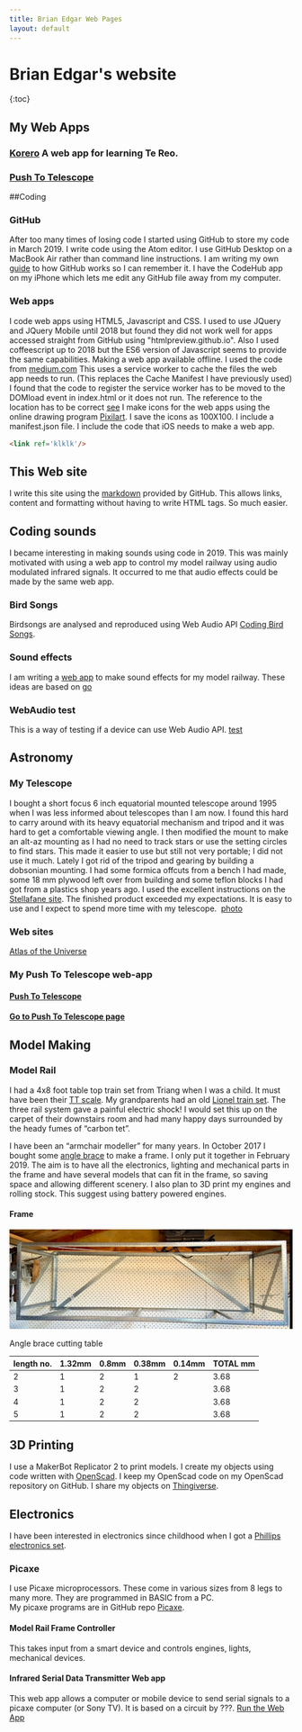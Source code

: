 ```yaml
---
title: Brian Edgar Web Pages
layout: default
---
```

# Brian Edgar's website

{:toc}

## My Web Apps
### [Korero](https://bwedgar.github.io/korero) A web app for learning Te Reo. 
### [Push To Telescope](https://bwedgar.github.io/PushToTelescope)
##Coding
###  GitHub
After too many times of losing code I started using GitHub to store my code in March 2019.  I write code using the Atom editor.  I use GitHub Desktop on a MacBook Air rather than command line instructions. I am writing my own [guide](github.md) to how GitHub works so I can remember it.
I have the CodeHub app on my iPhone which lets me edit any GitHub file away from my computer.
### Web apps
I code web apps using HTML5, Javascript and CSS.  I used to use JQuery and JQuery Mobile until 2018 but found they did not work well for apps accessed straight from GitHub using "htmlpreview.github.io".   Also I used coffeescript up to 2018 but the ES6 version of Javascript seems to provide the same capabilities.
Making a web app available offline.  I used the code from [medium.com](https://medium.com/@onejohi/offline-web-apps-using-local-storage-and-service-workers-5d40467117b9)
This uses a service worker to cache the files the web app needs to run. (This replaces the Cache Manifest I have previously used)
I found that the code to register the service worker has to be moved to the DOMload event in index.html or it does not run. The reference to the location has to be correct [see](https://gist.github.com/kosamari/7c5d1e8449b2fbc97d372675f16b566e)
I make icons for the web apps using the online drawing program [Pixilart](https://www.pixilart.com/draw).  I save the icons as 100X100.
I include a manifest.json file.  I include the code that iOS needs to make a web app.
```html
<link ref='klklk'/>
```
## This Web site
I write this site using the [markdown](https://guides.github.com/features/mastering-markdown/#GitHub-flavored-markdown) provided by GitHub. This allows links, content and formatting without having to write HTML tags. So much easier.

## Coding sounds
I became interesting in making sounds using code in 2019.  This was mainly motivated with using a web app to control my model railway using audio modulated infrared signals.  It occurred to me that audio effects could be made by the same web app.
### Bird Songs
Birdsongs are analysed and reproduced using Web Audio API [Coding Bird Songs](birdsongs.md).
### Sound effects
I am writing a [web app](soundeffects.md) to make sound effects for my model railway.  These ideas are based on [go](https://noisehack.com/generate-noise-web-audio-api)
### WebAudio test
This is a way of testing if a device can use Web Audio API. [test](https://htmlpreview.github.io/?https://github.com/bwedgar/WebAudioTest/blob/master/index.html)

## Astronomy
### My Telescope
I bought a short focus 6 inch equatorial mounted telescope around 1995 when I was less informed about telescopes than I am now. I found this hard to carry around with its heavy equatorial mechanism and tripod and it was hard to get a comfortable viewing angle. I then modified the mount to make an alt-az mounting as I had no need to track stars or use the setting circles to find stars. This made it easier to use but still not very portable; I did not use it much. Lately I got rid of the tripod and gearing by building a dobsonian mounting. I had some formica offcuts from a bench I had made, some 18 mm plywood left over from building and some teflon blocks I had got from a plastics shop years ago. I used the excellent instructions on the [Stellafane site](https://stellafane.org/tm/dob/index.html). The finished product exceeded my expectations. It is easy to use and I expect to spend more time with my telescope.  [photo](img)
### Web sites
[Atlas of the Universe](http://www.atlasoftheuniverse.com/index.html)
### My Push To Telescope web-app
#### [Push To Telescope](https://bwedgar.github.io/PushToTelescope)
#### [Go to Push To Telescope page](pushToTelescope.md)


## Model Making
### Model Rail
I had a 4x8 foot table top train set from Triang when I was a child. It must have been their [TT scale](https://en.m.wikipedia.org/wiki/TT_scale). My grandparents had an old [Lionel train set](https://en.m.wikipedia.org/wiki/Lionel_Corporation). The three rail system gave a painful electric shock! I would set this up on the carpet of their downstairs room and had many happy days surrounded by the heady fumes of “carbon tet”.

I have been an “armchair modeller” for many years. In October 2017 I bought some [angle brace](http://www.miteknz.co.nz/Products/LUMBERLOK-Timber-Connectors/Bracing-Products/Angle-Brace/) to make a frame. I only put it together in February 2019.
The aim is to have all the electronics, lighting and mechanical parts in the frame and have several models that can fit in the frame, so saving space and allowing different scenery.
I also plan to 3D print my engines and rolling stock. This suggest using battery powered engines.
#### Frame
![image](/images/modelRailFrame.png)

Angle brace cutting table

length no.|1.32mm|0.8mm|0.38mm	|0.14mm|TOTAL mm
----------|--------|--------|---------|-------|--------
2|1|2|1|2|3.68
3|1	|2|2||3.68
4|1|2|2||3.68
5|1	|2|2||3.68

## 3D Printing
I use a MakerBot Replicator 2 to print models. I create my objects using code written with [OpenScad](http://www.openscad.org/). I keep my OpenScad code on my OpenScad repository on GitHub.  I share my objects on [Thingiverse](https://www.thingiverse.com/bwedgar/designs).

## Electronics
I have been interested in electronics since childhood when I got a [Phillips electronics set](https://m.youtube.com/watch?v=h1TII3Z-jXk).
### Picaxe
I use Picaxe microprocessors. These come in various sizes from 8 legs to many more. They are programmed in BASIC from a PC.  
My picaxe programs are in GitHub repo [Picaxe](picaxe.md).
#### Model Rail Frame Controller
This takes input from a smart device and controls engines, lights, mechanical devices.
#### Infrared Serial Data Transmitter Web app
This web app allows a computer or mobile device to send serial signals to a picaxe computer (or Sony TV). It is based on a circuit by ???.  [Run the Web App](https://htmlpreview.github.io/?https://github.com/bwedgar/InfraRedSerialTransmitter/blob/master/index.html)



